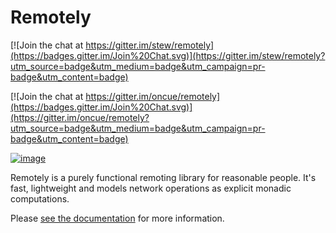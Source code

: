 # Remotely

[![Join the chat at https://gitter.im/stew/remotely](https://badges.gitter.im/Join%20Chat.svg)](https://gitter.im/stew/remotely?utm_source=badge&utm_medium=badge&utm_campaign=pr-badge&utm_content=badge)

[![Join the chat at https://gitter.im/oncue/remotely](https://badges.gitter.im/Join%20Chat.svg)](https://gitter.im/oncue/remotely?utm_source=badge&utm_medium=badge&utm_campaign=pr-badge&utm_content=badge)

[![image](https://travis-ci.org/oncue/remotely.svg)](https://travis-ci.org/oncue/remotely)

Remotely is a purely functional remoting library for reasonable people. It's fast, lightweight and models network operations as explicit monadic computations.

Please [see the documentation](http://oncue.github.io/remotely/) for more information.
